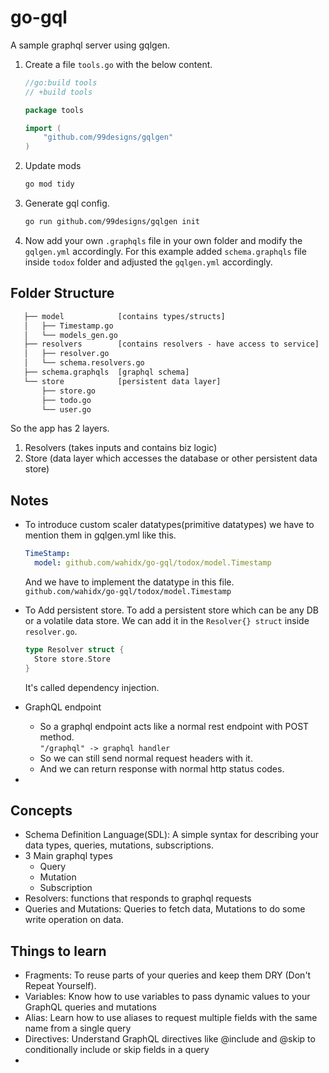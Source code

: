 # go-gql

A sample graphql server using gqlgen.

1. Create a file `tools.go` with the below content.

   ```go
   //go:build tools
   // +build tools

   package tools

   import (
       "github.com/99designs/gqlgen"
   )
   ```

2. Update mods

   ```sh
   go mod tidy
   ```

3. Generate gql config.

   ```sh
   go run github.com/99designs/gqlgen init
   ```

4. Now add your own `.graphqls` file in your own folder and modify the `gqlgen.yml` accordingly.
   For this example added `schema.graphqls` file inside `todox` folder and adjusted the `gqlgen.yml` accordingly.

## Folder Structure

```txt
   ├── model            [contains types/structs]
   │   ├── Timestamp.go
   │   └── models_gen.go
   ├── resolvers        [contains resolvers - have access to service]
   │   ├── resolver.go
   │   └── schema.resolvers.go
   ├── schema.graphqls  [graphql schema]
   └── store            [persistent data layer]
       ├── store.go
       ├── todo.go
       └── user.go
```

So the app has 2 layers.

1. Resolvers (takes inputs and contains biz logic)
2. Store (data layer which accesses the database or other persistent data store)

## Notes

- To introduce custom scaler datatypes(primitive datatypes) we have to mention them in gqlgen.yml like this.

  ```yml
  TimeStamp:
    model: github.com/wahidx/go-gql/todox/model.Timestamp
  ```

  And we have to implement the datatype in this file.\
  `github.com/wahidx/go-gql/todox/model.Timestamp`

- To Add persistent store.
  To add a persistent store which can be any DB or a volatile data store. We can add it in the `Resolver{} struct` inside `resolver.go`.

  ```go
  type Resolver struct {
    Store store.Store
  }
  ```

  It's called dependency injection.

- GraphQL endpoint
  - So a graphql endpoint acts like a normal rest endpoint with POST method.\
    `"/graphql" -> graphql handler`
  - So we can still send normal request headers with it.
  - And we can return response with normal http status codes.
-

## Concepts

- Schema Definition Language(SDL): A simple syntax for describing your data types, queries, mutations, subscriptions.
- 3 Main graphql types
  - Query
  - Mutation
  - Subscription
- Resolvers: functions that responds to graphql requests
- Queries and Mutations: Queries to fetch data, Mutations to do some write operation on data.

## Things to learn

- Fragments: To reuse parts of your queries and keep them DRY (Don't Repeat Yourself).
- Variables: Know how to use variables to pass dynamic values to your GraphQL queries and mutations
- Alias: Learn how to use aliases to request multiple fields with the same name from a single query
- Directives: Understand GraphQL directives like @include and @skip to conditionally include or skip fields in a query
-
